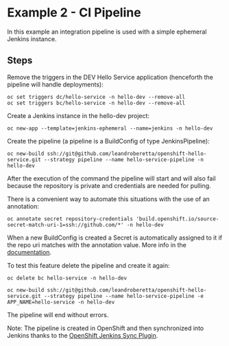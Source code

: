 # Example 2 - CI Pipeline

In this example an integration pipeline is used with a simple ephemeral Jenkins instance.

## Steps

Remove the triggers in the DEV Hello Service application (henceforth the pipeline will handle deployments):

    oc set triggers dc/hello-service -n hello-dev --remove-all
    oc set triggers bc/hello-service -n hello-dev --remove-all

Create a Jenkins instance in the hello-dev project:

    oc new-app --template=jenkins-ephemeral --name=jenkins -n hello-dev

Create the pipeline (a pipeline is a BuildConfig of type JenkinsPipeline):

    oc new-build ssh://git@github.com/leandroberetta/openshift-hello-service.git --strategy pipeline --name hello-service-pipeline -n hello-dev

After the execution of the command the pipeline will start and will also fail because the repository is private and credentials are needed for pulling.

There is a convenient way to automate this situations with the use of an annotation:

    oc annotate secret repository-credentials 'build.openshift.io/source-secret-match-uri-1=ssh://github.com/*' -n hello-dev

When a new BuildConfig is created a Secret is automatically assigned to it if the repo uri matches with the annotation value. More info in the [documentation](https://docs.openshift.com/online/dev_guide/builds/build_inputs.html#automatic-addition-of-a-source-secret-to-a-build-configuration).

To test this feature delete the pipeline and create it again:

    oc delete bc hello-service -n hello-dev

    oc new-build ssh://git@github.com/leandroberetta/openshift-hello-service.git --strategy pipeline --name hello-service-pipeline -e APP_NAME=hello-service -n hello-dev

The pipeline will end without errors.

Note: The pipeline is created in OpenShift and then synchronized into Jenkins thanks to the [OpenShift Jenkins Sync Plugin](https://github.com/openshift/jenkins-sync-plugin). 